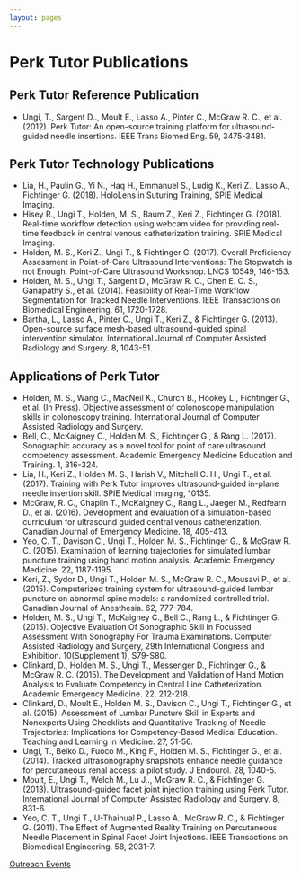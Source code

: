 ```yaml
---
layout: pages
---
```

# Perk Tutor Publications

## Perk Tutor Reference Publication

* Ungi, T., Sargent D.., Moult E., Lasso A., Pinter C., McGraw R. C., et al. (2012).  Perk Tutor: An open-source training platform for ultrasound-guided needle insertions. IEEE Trans Biomed Eng. 59, 3475-3481.


## Perk Tutor Technology Publications

* Lia, H., Paulin G., Yi N., Haq H., Emmanuel S., Ludig K., Keri Z., Lasso A., Fichtinger G. (2018). HoloLens in Suturing Training, SPIE Medical Imaging.
* Hisey R., Ungi T., Holden, M. S., Baum Z., Keri Z., Fichtinger G. (2018).  Real-time workflow detection using webcam video for providing real-time feedback in central venous catheterization training. SPIE Medical Imaging.
* Holden, M. S., Keri Z., Ungi T., & Fichtinger G. (2017).  Overall Proficiency Assessment in Point-of-Care Ultrasound Interventions: The Stopwatch is not Enough. Point-of-Care Ultrasound Workshop. LNCS 10549, 146-153.
* Holden, M. S., Ungi T., Sargent D., McGraw R. C., Chen E. C. S., Ganapathy S., et al. (2014).  Feasibility of Real-Time Workflow Segmentation for Tracked Needle Interventions. IEEE Transactions on Biomedical Engineering. 61, 1720-1728.
* Bartha, L., Lasso A., Pinter C., Ungi T., Keri Z., & Fichtinger G. (2013).  Open-source surface mesh-based ultrasound-guided spinal intervention simulator. International Journal of Computer Assisted Radiology and Surgery. 8, 1043-51.


## Applications of Perk Tutor

* Holden, M. S., Wang C., MacNeil K., Church B., Hookey L., Fichtinger G., et al. (In Press).  Objective assessment of colonoscope manipulation skills in colonoscopy training. International Journal of Computer Assisted Radiology and Surgery. 
* Bell, C., McKaigney C., Holden M. S., Fichtinger G., & Rang L. (2017).  Sonographic accuracy as a novel tool for point of care ultrasound competency assessment. Academic Emergency Medicine Education and Training. 1, 316-324.
* Lia, H., Keri Z., Holden M. S., Harish V., Mitchell C. H., Ungi T., et al. (2017).  Training with Perk Tutor improves ultrasound-guided in-plane needle insertion skill. SPIE Medical Imaging, 10135.
* McGraw, R. C., Chaplin T., McKaigney C., Rang L., Jaeger M., Redfearn D., et al. (2016).  Development and evaluation of a simulation-based curriculum for ultrasound guided central venous catheterization. Canadian Journal of Emergency Medicine. 18, 405-413.
* Yeo, C. T., Davison C., Ungi T., Holden M. S., Fichtinger G., & McGraw R. C. (2015).  Examination of learning trajectories for simulated lumbar puncture training using hand motion analysis. Academic Emergency Medicine. 22, 1187-1195.
* Keri, Z., Sydor D., Ungi T., Holden M. S., McGraw R. C., Mousavi P., et al. (2015).  Computerized training system for ultrasound-guided lumbar puncture on abnormal spine models: a randomized controlled trial. Canadian Journal of Anesthesia. 62, 777-784.
* Holden, M. S., Ungi T., McKaigney C., Bell C., Rang L., & Fichtinger G. (2015).  Objective Evaluation Of Sonographic Skill In Focussed Assessment With Sonography For Trauma Examinations. Computer Assisted Radiology and Surgery, 29th International Congress and Exhibition. 10(Supplement 1), S79-S80.
* Clinkard, D., Holden M. S., Ungi T., Messenger D., Fichtinger G., & McGraw R. C. (2015).  The Development and Validation of Hand Motion Analysis to Evaluate Competency in Central Line Catheterization. Academic Emergency Medicine. 22, 212-218.
* Clinkard, D., Moult E., Holden M. S., Davison C., Ungi T., Fichtinger G., et al. (2015).  Assessment of Lumbar Puncture Skill in Experts and Nonexperts Using Checklists and Quantitative Tracking of Needle Trajectories: Implications for Competency-Based Medical Education. Teaching and Learning in Medicine. 27, 51-56.
* Ungi, T., Beiko D., Fuoco M., King F., Holden M. S., Fichtinger G., et al. (2014).  Tracked ultrasonography snapshots enhance needle guidance for percutaneous renal access: a pilot study. J Endourol. 28, 1040-5.
* Moult, E., Ungi T., Welch M., Lu J.., McGraw R. C., & Fichtinger G. (2013).  Ultrasound-guided facet joint injection training using Perk Tutor. International Journal of Computer Assisted Radiology and Surgery. 8, 831-6.
* Yeo, C. T., Ungi T., U-Thainual P., Lasso A., McGraw R. C., & Fichtinger G. (2011).  The Effect of Augmented Reality Training on Percutaneous Needle Placement in Spinal Facet Joint Injections. IEEE Transactions on Biomedical Engineering. 58, 2031-7.

[Outreach Events](Outreach.html)